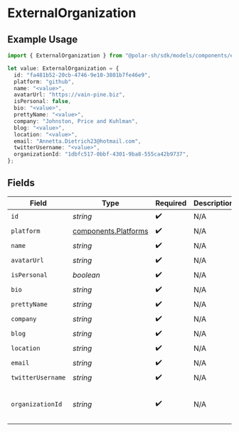 # ExternalOrganization

## Example Usage

```typescript
import { ExternalOrganization } from "@polar-sh/sdk/models/components/externalorganization.js";

let value: ExternalOrganization = {
  id: "fa481b52-20cb-4746-9e10-3801b7fe46e9",
  platform: "github",
  name: "<value>",
  avatarUrl: "https://vain-pine.biz",
  isPersonal: false,
  bio: "<value>",
  prettyName: "<value>",
  company: "Johnston, Price and Kuhlman",
  blog: "<value>",
  location: "<value>",
  email: "Annetta.Dietrich23@hotmail.com",
  twitterUsername: "<value>",
  organizationId: "1dbfc517-0bbf-4301-9ba8-555ca42b9737",
};
```

## Fields

| Field                                                        | Type                                                         | Required                                                     | Description                                                  | Example                                                      |
| ------------------------------------------------------------ | ------------------------------------------------------------ | ------------------------------------------------------------ | ------------------------------------------------------------ | ------------------------------------------------------------ |
| `id`                                                         | *string*                                                     | :heavy_check_mark:                                           | N/A                                                          |                                                              |
| `platform`                                                   | [components.Platforms](../../models/components/platforms.md) | :heavy_check_mark:                                           | N/A                                                          |                                                              |
| `name`                                                       | *string*                                                     | :heavy_check_mark:                                           | N/A                                                          |                                                              |
| `avatarUrl`                                                  | *string*                                                     | :heavy_check_mark:                                           | N/A                                                          |                                                              |
| `isPersonal`                                                 | *boolean*                                                    | :heavy_check_mark:                                           | N/A                                                          |                                                              |
| `bio`                                                        | *string*                                                     | :heavy_check_mark:                                           | N/A                                                          |                                                              |
| `prettyName`                                                 | *string*                                                     | :heavy_check_mark:                                           | N/A                                                          |                                                              |
| `company`                                                    | *string*                                                     | :heavy_check_mark:                                           | N/A                                                          |                                                              |
| `blog`                                                       | *string*                                                     | :heavy_check_mark:                                           | N/A                                                          |                                                              |
| `location`                                                   | *string*                                                     | :heavy_check_mark:                                           | N/A                                                          |                                                              |
| `email`                                                      | *string*                                                     | :heavy_check_mark:                                           | N/A                                                          |                                                              |
| `twitterUsername`                                            | *string*                                                     | :heavy_check_mark:                                           | N/A                                                          |                                                              |
| `organizationId`                                             | *string*                                                     | :heavy_check_mark:                                           | N/A                                                          | 1dbfc517-0bbf-4301-9ba8-555ca42b9737                         |
